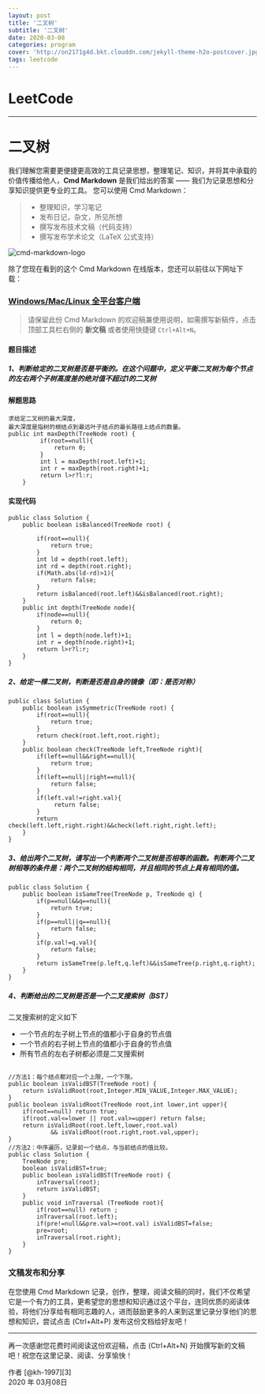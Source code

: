 ```yaml
---
layout: post
title: '二叉树'
subtitle: '二叉树'
date: 2020-03-08
categories: program
cover: 'http://on2171g4d.bkt.clouddn.com/jekyll-theme-h2o-postcover.jpg'
tags: leetcode﻿
---
```


# LeetCode

------

# 二叉树

我们理解您需要更便捷更高效的工具记录思想，整理笔记、知识，并将其中承载的价值传播给他人，**Cmd Markdown** 是我们给出的答案 —— 我们为记录思想和分享知识提供更专业的工具。 您可以使用 Cmd Markdown：

> * 整理知识，学习笔记
> * 发布日记，杂文，所见所想
> * 撰写发布技术文稿（代码支持）
> * 撰写发布学术论文（LaTeX 公式支持）

![cmd-markdown-logo](https://www.zybuluo.com/static/img/logo.png)

除了您现在看到的这个 Cmd Markdown 在线版本，您还可以前往以下网址下载：

### [Windows/Mac/Linux 全平台客户端](https://www.zybuluo.com/cmd/)

> 请保留此份 Cmd Markdown 的欢迎稿兼使用说明，如需撰写新稿件，点击顶部工具栏右侧的 <i class="icon-file"></i> **新文稿** 或者使用快捷键 `Ctrl+Alt+N`。

#### 题目描述

##### 1、判断给定的二叉树是否是平衡的。在这个问题中，定义平衡二叉树为每个节点的左右两个子树高度差的绝对值不超过1的二叉树

#### 解题思路

```
求给定二叉树的最大深度，
最大深度是指树的根结点到最远叶子结点的最长路径上结点的数量。
public int maxDepth(TreeNode root) {
         if(root==null){
             return 0;
         }
         int l = maxDepth(root.left)+1;
         int r = maxDepth(root.right)+1;
         return l>r?l:r;
    }
```

#### 实现代码

```
public class Solution {
    public boolean isBalanced(TreeNode root) {
        
        if(root==null){
            return true;
        }
        int ld = depth(root.left);
        int rd = depth(root.right);
        if(Math.abs(ld-rd)>1){
            return false;
        }
        return isBalanced(root.left)&&isBalanced(root.right);
    }
    public int depth(TreeNode node){
        if(node==null){
            return 0;
        }
        int l = depth(node.left)+1;
        int r = depth(node.right)+1;
        return l>r?l:r;
    }
}
```

##### 2、给定一棵二叉树，判断是否是自身的镜像（即：是否对称）

    public class Solution {
    	public boolean isSymmetric(TreeNode root) {
        	if(root==null){
            	return true;
        	}
        	return check(root.left,root.right);
    	}
    	public boolean check(TreeNode left,TreeNode right){
            if(left==null&&right==null){
                return true;
            }
            if(left==null||right==null){
                return false;
            }
            if(left.val!=right.val){
                 return false;
            }
            return check(left.left,right.right)&&check(left.right,right.left);
    	}
    }

##### 3、给出两个二叉树，请写出一个判断两个二叉树是否相等的函数。判断两个二叉树相等的条件是：两个二叉树的结构相同，并且相同的节点上具有相同的值。

```
public class Solution {
    public boolean isSameTree(TreeNode p, TreeNode q) {
        if(p==null&&q==null){
            return true;
        }
        if(p==null||q==null){
            return false;
        }
        if(p.val!=q.val){
            return false;
        }
        return isSameTree(p.left,q.left)&&isSameTree(p.right,q.right);
    }
}
```

##### 4、判断给出的二叉树是否是一个二叉搜索树（BST）

二叉搜索树的定义如下

- 一个节点的左子树上节点的值都小于自身的节点值
- 一个节点的右子树上节点的值都小于自身的节点值
- 所有节点的左右子树都必须是二叉搜索树

```

//方法1：每个结点都对应一个上限，一个下限。
public boolean isValidBST(TreeNode root) {
    return isValidRoot(root,Integer.MIN_VALUE,Integer.MAX_VALUE);
}
public boolean isValidRoot(TreeNode root,int lower,int upper){
    if(root==null) return true;
    if(root.val<=lower || root.val>=upper) return false;
    return isValidRoot(root.left,lower,root.val)
            && isValidRoot(root.right,root.val,upper);
}
//方法2：中序遍历，记录前一个结点，与当前结点的值比较。
public class Solution {
    TreeNode pre;
    boolean isValidBST=true;
    public boolean isValidBST(TreeNode root) {
        inTraversal(root);
        return isValidBST;
    }
    public void inTraversal (TreeNode root){
        if(root==null) return ;
        inTraversal(root.left);
        if(pre!=null&&pre.val>=root.val) isValidBST=false;
        pre=root;
        inTraversal(root.right);
    }
}
```



### 文稿发布和分享

在您使用 Cmd Markdown 记录，创作，整理，阅读文稿的同时，我们不仅希望它是一个有力的工具，更希望您的思想和知识通过这个平台，连同优质的阅读体验，将他们分享给有相同志趣的人，进而鼓励更多的人来到这里记录分享他们的思想和知识，尝试点击 <i class="icon-share"></i> (Ctrl+Alt+P) 发布这份文档给好友吧！

------

再一次感谢您花费时间阅读这份欢迎稿，点击 <i class="icon-file"></i> (Ctrl+Alt+N) 开始撰写新的文稿吧！祝您在这里记录、阅读、分享愉快！

作者 [@kh-1997][3]     
2020 年 03月08日    